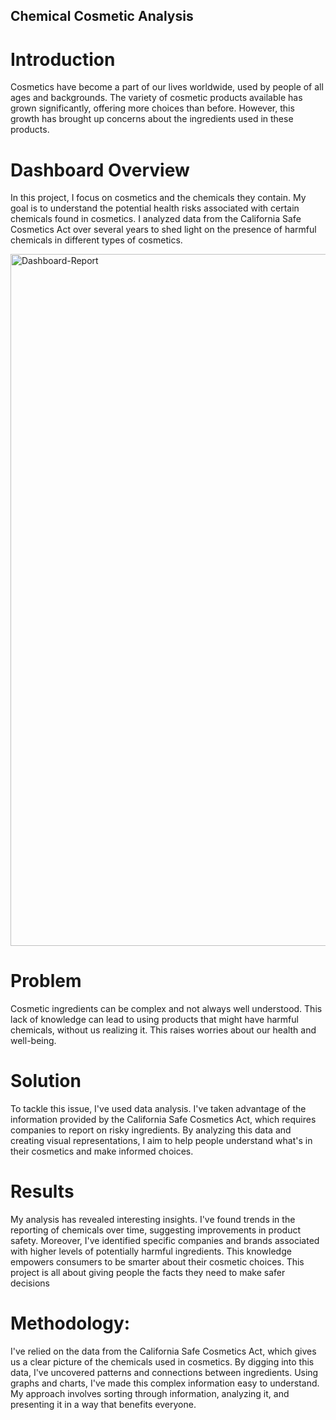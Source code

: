 ## Chemical Cosmetic Analysis

# Introduction
Cosmetics have become a part of our lives worldwide, used by people of all ages and backgrounds. The variety of cosmetic products available has grown significantly, offering more choices than before. However, this growth has brought up concerns about the ingredients used in these products.

# Dashboard Overview
In this project, I focus on cosmetics and the chemicals they contain. My goal is to understand the potential health risks associated with certain chemicals found in cosmetics. I analyzed data from the California Safe Cosmetics Act over several years to shed light on the presence of harmful chemicals in different types of cosmetics.

<img width="1107" alt="Dashboard-Report" src="https://github.com/pegahchavoshi/Chemical-Cosmetic-Analysis/assets/94572320/e50eb6fd-6d11-4007-ae0f-65f3aeb0e212">


# Problem
Cosmetic ingredients can be complex and not always well understood. This lack of knowledge can lead to using products that might have harmful chemicals, without us realizing it. This raises worries about our health and well-being.

# Solution
To tackle this issue, I've used data analysis. I've taken advantage of the information provided by the California Safe Cosmetics Act, which requires companies to report on risky ingredients. By analyzing this data and creating visual representations, I aim to help people understand what's in their cosmetics and make informed choices.

# Results
My analysis has revealed interesting insights. I've found trends in the reporting of chemicals over time, suggesting improvements in product safety. Moreover, I've identified specific companies and brands associated with higher levels of potentially harmful ingredients. This knowledge empowers consumers to be smarter about their cosmetic choices. This project is all about giving people the facts they need to make safer decisions

# Methodology:
I've relied on the data from the California Safe Cosmetics Act, which gives us a clear picture of the chemicals used in cosmetics. By digging into this data, I've uncovered patterns and connections between ingredients. Using graphs and charts, I've made this complex information easy to understand. My approach involves sorting through information, analyzing it, and presenting it in a way that benefits everyone.


